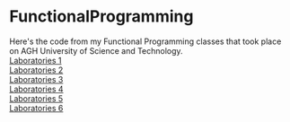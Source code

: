 # FunctionalProgramming
Here's the code from my Functional Programming classes that took place on AGH University of Science and Technology.  
<a href="https://github.com/LucasJezap/FunctionalProgramming/tree/master/lab1"> Laboratories 1  
<a href="https://github.com/LucasJezap/FunctionalProgramming/tree/master/lab2"> Laboratories 2  
<a href="https://github.com/LucasJezap/FunctionalProgramming/tree/master/lab3"> Laboratories 3  
<a href="https://github.com/LucasJezap/FunctionalProgramming/tree/master/lab4"> Laboratories 4  
<a href="https://github.com/LucasJezap/FunctionalProgramming/tree/master/lab5"> Laboratories 5    
<a href="https://github.com/LucasJezap/FunctionalProgramming/tree/master/lab6"> Laboratories 6  
